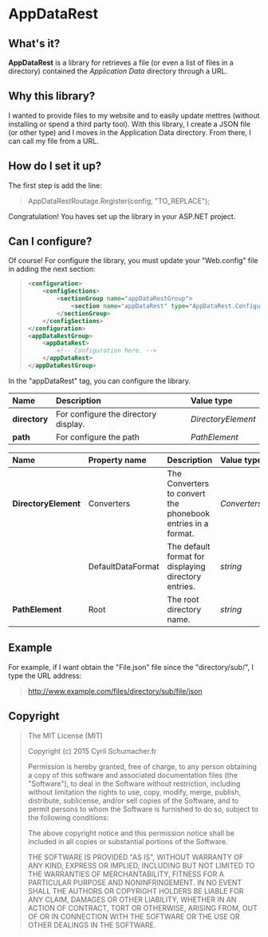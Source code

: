 # AppDataRest
## What's it?
**AppDataRest** is a library for retrieves a file (or even a list of files in a directory) contained the *Application Data* directory through a URL.

## Why this library?
I wanted to provide files to my website and to easily update mettres (without installing or spend a third party tool). With this library, I create a JSON file (or other type) and I moves in the Application Data directory. From there, I can call my file from a URL.

## How do I set it up?
The first step is add the line:

> AppDataRestRoutage.Register(config, "TO_REPLACE");

Congratulation! You haves set up the library in your ASP.NET project.

## Can I configure?
Of course! For configure the library, you must update your "Web.config" file in adding the next section:
> ```xml
> <configuration>
>     <configSections>
>         <sectionGroup name="appDataRestGroup">
>             <section name="appDataRest" type="AppDataRest.Configurations.AppDataRestConfigurationSection" allowLocation="true" allowDefinition="Everywhere" />
>         </sectionGroup>
>     </configSections>
> </configuration>
> <appDataRestGroup>
>     <appDataRest>
>         <!-- Configuration here. -->
>     </appDataRest>
> </appDataRestGroup>
> ```

In the "appDataRest" tag, you can configure the library.

| Name            | Description                           | Value type         |
|:----------------|:--------------------------------------|:-------------------|
| **directory**   | For configure the directory display.  | *DirectoryElement* |
| **path**        | For configure the path                | *PathElement*      |

| Name                 |Property name        | Description                                                  | Value type             |
|:---------------------|:------------------- |:-------------------------------------------------------------|:-----------------------|
| **DirectoryElement** | Converters          | The Converters to convert the phonebook entries in a format. | *ConvertersCollection* |
|                      | DefaultDataFormat   | The default format for displaying directory entries.         | *string*               |
| **PathElement**      | Root                | The root directory name.                                     | *string*               |


## Example ##
For example, if I want obtain the "File.json" file since the "directory/sub/", I type the URL address:

> http://www.example.com/files/directory/sub/file/json

## Copyright

> The MIT License (MIT)
> 
> Copyright (c) 2015 Cyril Schumacher.fr
> 
> Permission is hereby granted, free of charge, to any person obtaining a copy
> of this software and associated documentation files (the "Software"), to deal
> in the Software without restriction, including without limitation the rights
> to use, copy, modify, merge, publish, distribute, sublicense, and/or sell
> copies of the Software, and to permit persons to whom the Software is
> furnished to do so, subject to the following conditions:
> 
> The above copyright notice and this permission notice shall be included in all
> copies or substantial portions of the Software.
> 
> THE SOFTWARE IS PROVIDED "AS IS", WITHOUT WARRANTY OF ANY KIND, EXPRESS OR
> IMPLIED, INCLUDING BUT NOT LIMITED TO THE WARRANTIES OF MERCHANTABILITY,
> FITNESS FOR A PARTICULAR PURPOSE AND NONINFRINGEMENT. IN NO EVENT SHALL THE
> AUTHORS OR COPYRIGHT HOLDERS BE LIABLE FOR ANY CLAIM, DAMAGES OR OTHER
> LIABILITY, WHETHER IN AN ACTION OF CONTRACT, TORT OR OTHERWISE, ARISING FROM,
> OUT OF OR IN CONNECTION WITH THE SOFTWARE OR THE USE OR OTHER DEALINGS IN THE
> SOFTWARE.